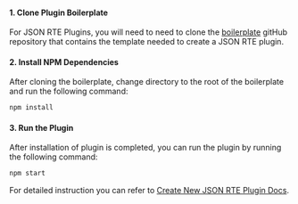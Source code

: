 #### 1. Clone Plugin Boilerplate

For JSON RTE Plugins, you will need to need to clone the [boilerplate](https://github.com/contentstack/rte-plugin-boilerplate) gitHub repository that contains the template needed to create a JSON RTE plugin.

#### 2. Install NPM Dependencies

After cloning the boilerplate, change directory to the root of the boilerplate and run the following command:

```bash
npm install
```

#### 3. Run the Plugin

After installation of plugin is completed, you can run the plugin by running the following command:

```bash
npm start
```

For detailed instruction you can refer to [Create New JSON RTE Plugin Docs](https://www.contentstack.com/docs/developers/json-rich-text-editor-plugins/create-new-json-rte-plugin/).